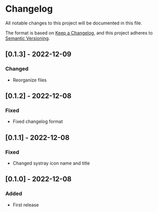 # Changelog

All notable changes to this project will be documented in this file.

The format is based on [Keep a Changelog](https://keepachangelog.com/en/1.0.0/),
and this project adheres to [Semantic Versioning](https://semver.org/spec/v2.0.0.html).

## [0.1.3] - 2022-12-09

### Changed

- Reorganize files

## [0.1.2] - 2022-12-08

### Fixed

- Fixed changelog format

## [0.1.1] - 2022-12-08

### Fixed

- Changed systray icon name and title

## [0.1.0] - 2022-12-08

### Added

- First release